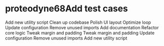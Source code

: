 # proteodyne68Add test cases
Add new utility script
Clean up codebase
Polish UI layout
Optimize loop
Update configuration
Remove unused imports
Add documentation
Refactor core logic
Tweak margin and padding
Tweak margin and padding
Update configuration
Remove unused imports
Add new utility script
